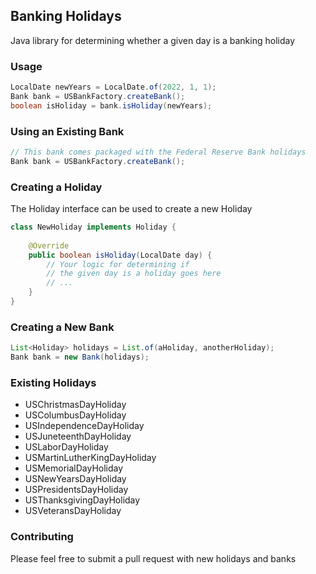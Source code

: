 ## Banking Holidays

Java library for determining whether a given day is a banking holiday

### Usage

``` java
LocalDate newYears = LocalDate.of(2022, 1, 1);
Bank bank = USBankFactory.createBank();
boolean isHoliday = bank.isHoliday(newYears);
```

### Using an Existing Bank

``` java
// This bank comes packaged with the Federal Reserve Bank holidays 
Bank bank = USBankFactory.createBank();
```

### Creating a Holiday

The Holiday interface can be used to create a new Holiday

``` java
class NewHoliday implements Holiday {
    
    @Override
    public boolean isHoliday(LocalDate day) {
        // Your logic for determining if 
        // the given day is a holiday goes here
        // ...
    }
}
```

### Creating a New Bank

``` java
List<Holiday> holidays = List.of(aHoliday, anotherHoliday);
Bank bank = new Bank(holidays);
```

### Existing Holidays

- USChristmasDayHoliday
- USColumbusDayHoliday
- USIndependenceDayHoliday
- USJuneteenthDayHoliday
- USLaborDayHoliday
- USMartinLutherKingDayHoliday
- USMemorialDayHoliday
- USNewYearsDayHoliday
- USPresidentsDayHoliday
- USThanksgivingDayHoliday
- USVeteransDayHoliday

### Contributing
Please feel free to submit a pull request with new holidays and banks
